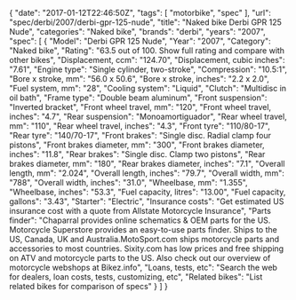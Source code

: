 {
    "date": "2017-01-12T22:46:50Z",
    "tags": [
        "motorbike",
        "spec"
    ],
    "url": "spec\/derbi\/2007\/derbi-gpr-125-nude",
    "title": "Naked bike Derbi GPR 125 Nude",
    "categories": "Naked bike",
    "brands": "derbi",
    "years": "2007",
    "spec": [
        {
            "Model": "Derbi GPR 125 Nude",
            "Year": "2007",
            "Category": "Naked bike",
            "Rating": "63.5 out of 100. Show full rating and compare with other bikes",
            "Displacement, ccm": "124.70",
            "Displacement, cubic inches": "7.61",
            "Engine type": "Single cylinder, two-stroke",
            "Compression": "10.5:1",
            "Bore x stroke, mm": "56.0 x 50.6",
            "Bore x stroke, inches": "2.2 x 2.0",
            "Fuel system, mm": "28",
            "Cooling system": "Liquid",
            "Clutch": "Multidisc in oil bath",
            "Frame type": "Double beam aluminum",
            "Front suspension": "Inverted bracket",
            "Front wheel travel, mm": "120",
            "Front wheel travel, inches": "4.7",
            "Rear suspension": "Monoamortiguador",
            "Rear wheel travel, mm": "110",
            "Rear wheel travel, inches": "4.3",
            "Front tyre": "110\/80-17",
            "Rear tyre": "140\/70-17",
            "Front brakes": "Single disc. Radial clamp four pistons",
            "Front brakes diameter, mm": "300",
            "Front brakes diameter, inches": "11.8",
            "Rear brakes": "Single disc. Clamp two pistons",
            "Rear brakes diameter, mm": "180",
            "Rear brakes diameter, inches": "7.1",
            "Overall length, mm": "2.024",
            "Overall length, inches": "79.7",
            "Overall width, mm": "788",
            "Overall width, inches": "31.0",
            "Wheelbase, mm": "1.355",
            "Wheelbase, inches": "53.3",
            "Fuel capacity, litres": "13.00",
            "Fuel capacity, gallons": "3.43",
            "Starter": "Electric",
            "Insurance costs": "Get estimated US insurance cost with a quote from Allstate Motorcycle Insurance",
            "Parts finder": "Chaparral provides online schematics & OEM parts for the US.   Motorcycle Superstore provides an easy-to-use parts finder. Ships to the US, Canada, UK and Australia.MotoSport.com ships motorcycle parts and accessories to most countries.    Sixity.com has low prices and free shipping on ATV and motorcycle parts to the US. Also check out our overview of motorcycle webshops at Bikez.info",
            "Loans, tests, etc": "Search the web for dealers, loan costs, tests, customizing, etc",
            "Related bikes": "List related bikes for comparison of specs"
        }
    ]
}